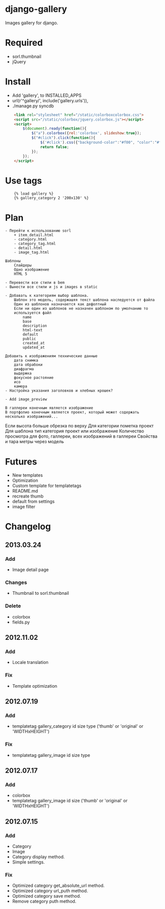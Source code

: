 # django-gallery
Images gallery for django.

# Required
* sorl.thumbnail
* jQuery

# Install
* Add 'gallery', to INSTALLED_APPS
* url(r'^gallery/', include('gallery.urls')),
* ./manage.py syncdb

```html
	<link rel="stylesheet" href="/static/colorboxcolorbox.css">
	<script src="/static/colorbox/jquery.colorbox.js"></script>
	<script>
		$(document).ready(function(){
			$("a").colorbox({rel:'colorbox', slideshow:true});
			$("#click").click(function(){ 
				$('#click').css({"background-color":"#f00", "color":"#fff", "cursor":"inherit"}).text("Open this window again and this messagwill still be 	here.");
				return false;
			});
		});
	</script>
```

# Use tags

```
	{% load gallery %}
	{% gallery_category 2 '200x130' %}
```

# Plan
	- Перейти к использованию sorl
		+ item_detail.html
		- category.html
		- category_tag.html
		- detail.html
		- image_tag.html

	Шаблоны
		Слайдеры
		Одно изображение
		HTML 5

	- Перевести все стили в bem
	- Вынести все стили и js и images в static

	- Добавать к категориям выбор шаблона.
		Шаблон это модель, содержашяя текст шаблона наследуется от файла
		Один из шаблонов назначается как дефолтный
		Если ни один из шаблонов не назначен шаблоном по умолчанию то
		используется файл
			name
			base
			description
			html-text
			default
			public
			created_at
			updated_at

	Добавить к изображениям технические данные
		дата снимка
		дата обрабоки
		диафрагма
		выдержка
		фокусное растояние
		исо
		камера
	- Настройка указания заголовков и хлебных крошек?

	- Add image_preview

	В галлереи конечным является изображение
	В портфолио конечным является проект, который может содержать несколько изображений...

Если высота больше обрезка по верху
Для категории пометка проект
Для шаблона тип категория проект или изображение
Количество просмотра для фото, галлереи, всех изображений в галлереи
Свойства и тара метры через модель

# Futures
* New templates
* Optimization
* Custom template for templatetags
* README.md
* recreate thumb
* default from settings
* image filter

# Changelog
## 2013.03.24
### Add
* Image detail page
### Changes
* Thumbnail to sorl.thumbnail
### Delete
* colorbox
* fields.py

## 2012.11.02
### Add
* Locale translation
### Fix
* Template optimization 

## 2012.07.19
### Add
* templatetag gallery_category id size type ('thumb' or 'original' or 'WIDTHxHEIGHT')

### Fix
* templatetag gallery_image id size type


## 2012.07.17
### Add
* colorbox
* templatetag gallery_image id size ('thumb' or 'original' or 'WIDTHxHEIGHT')

## 2012.07.15
### Add
* Category
* Image
* Category display method.
* Simple settings.

### Fix
* Optimized category get_absolute_url method.
* Optimized category url_puth method.
* Optimized category save method.
* Remove category puth method.

<!-- 	цветотон!
		перешитать цвета
		#f12459	- оригинальный
		#ff2266	- ближайший cдвоеный
		#FF3366	- http://www.artlebedev.ru/tools/colors/ безопасные цвета -->